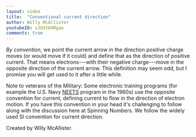 ```yaml
---
layout: video
title:  "Conventional current direction"
author: Willy McAllister
youtubeID: sJUVtO4Rgao
comments: true
---
```


*By convention*, we point the current arrow in the direction positive charge moves (or would move if it could) and define that as the direction of positive current. That means electrons---with their negative charge---move in the opposite direction of the current arrow. This definition may seem odd, but I promise you will get used to it after a little while.

Note to veterans of the Military: Some electronic training programs (for example the U.S. Navy [NEETS](http://www.hnsa.org/resources/manuals-documents/2575-2/) program in the 1960s) use the opposite convention for current, defining current to flow in the direction of electron motion. If you have this convention in your head it's challenging to follow along with the discussion here at Spinning Numbers. We follow the widely used SI convention for current direction.

Created by Willy McAllister.
